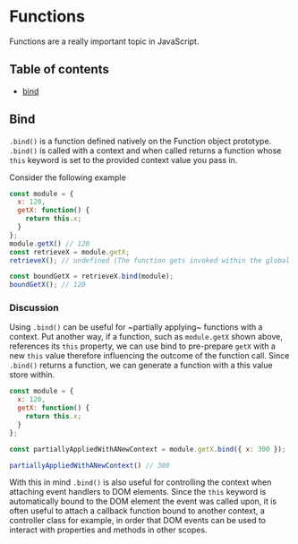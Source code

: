 # Functions
Functions are a really important topic in JavaScript.

## Table of contents

- [bind](#bind)

## Bind
`.bind()` is a function defined natively on the Function object prototype. `.bind()` is called with a context and when called returns a function whose `this` keyword is set to the provided context value you pass in.

Consider the following example
```js
const module = {
  x: 120,
  getX: function() {
    return this.x;
  }
};
module.getX() // 120
const retrieveX = module.getX;
retrieveX(); // undefined (The function gets invoked within the global scope

const boundGetX = retrieveX.bind(module);
boundGetX(); // 120
```

### Discussion
Using `.bind()` can be useful for ~partially applying~ functions with a context. Put another way, if a function, such as `module.getX` shown above, references its `this` property, we can use bind to pre-prepare `getX` with a new `this` value therefore influencing the outcome of the function call. Since `.bind()` returns a function, we can generate a function with a this value store within.

```js
const module = {
  x: 120,
  getX: function() {
    return this.x;
  }
};

const partiallyAppliedWithANewContext = module.getX.bind({ x: 300 });

partiallyAppliedWithANewContext() // 300
```

With this in mind `.bind()` is also useful for controlling the context when attaching event handlers to DOM elements. Since the `this` keyword is automatically bound to the DOM element the event was called upon, it is often useful to attach a callback function bound to another context, a controller class for example, in order that DOM events can be used to interact with properties and methods in other scopes.
